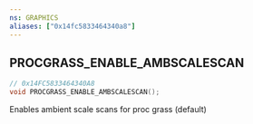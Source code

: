```yaml
---
ns: GRAPHICS
aliases: ["0x14fc5833464340a8"]
---
```

## PROCGRASS_ENABLE_AMBSCALESCAN

```c
// 0x14FC5833464340A8
void PROCGRASS_ENABLE_AMBSCALESCAN();
```

Enables ambient scale scans for proc grass (default)

